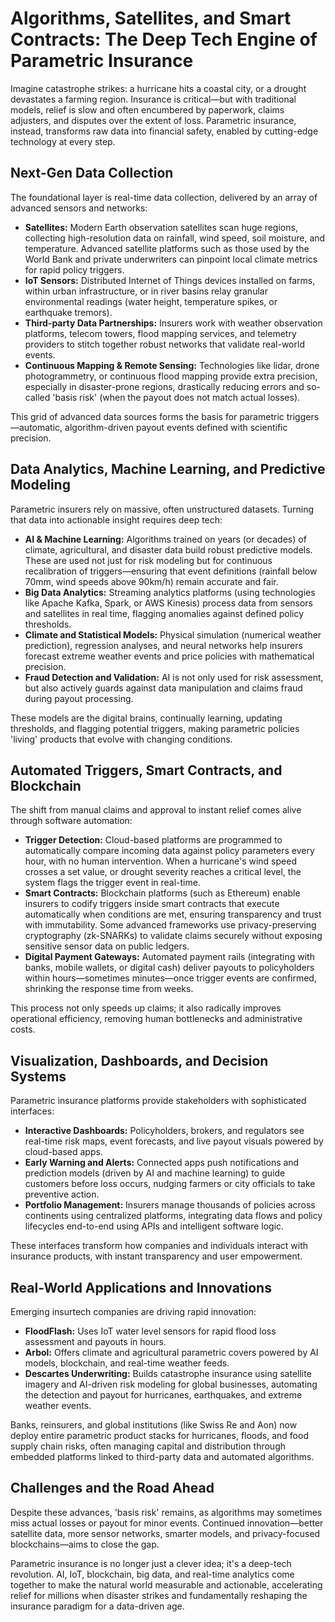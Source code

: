 # Algorithms, Satellites, and Smart Contracts: The Deep Tech Engine of Parametric Insurance

Imagine catastrophe strikes: a hurricane hits a coastal city, or a drought devastates a farming region. Insurance is critical—but with traditional models, relief is slow and often encumbered by paperwork, claims adjusters, and disputes over the extent of loss. Parametric insurance, instead, transforms raw data into financial safety, enabled by cutting-edge technology at every step.

## Next-Gen Data Collection

The foundational layer is real-time data collection, delivered by an array of advanced sensors and networks:
- **Satellites:** Modern Earth observation satellites scan huge regions, collecting high-resolution data on rainfall, wind speed, soil moisture, and temperature. Advanced satellite platforms such as those used by the World Bank and private underwriters can pinpoint local climate metrics for rapid policy triggers.
- **IoT Sensors:** Distributed Internet of Things devices installed on farms, within urban infrastructure, or in river basins relay granular environmental readings (water height, temperature spikes, or earthquake tremors).
- **Third-party Data Partnerships:** Insurers work with weather observation platforms, telecom towers, flood mapping services, and telemetry providers to stitch together robust networks that validate real-world events.
- **Continuous Mapping & Remote Sensing:** Technologies like lidar, drone photogrammetry, or continuous flood mapping provide extra precision, especially in disaster-prone regions, drastically reducing errors and so-called 'basis risk' (when the payout does not match actual losses).

This grid of advanced data sources forms the basis for parametric triggers—automatic, algorithm-driven payout events defined with scientific precision.

## Data Analytics, Machine Learning, and Predictive Modeling

Parametric insurers rely on massive, often unstructured datasets. Turning that data into actionable insight requires deep tech:
- **AI & Machine Learning:** Algorithms trained on years (or decades) of climate, agricultural, and disaster data build robust predictive models. These are used not just for risk modeling but for continuous recalibration of triggers—ensuring that event definitions (rainfall below 70mm, wind speeds above 90km/h) remain accurate and fair.
- **Big Data Analytics:** Streaming analytics platforms (using technologies like Apache Kafka, Spark, or AWS Kinesis) process data from sensors and satellites in real time, flagging anomalies against defined policy thresholds.
- **Climate and Statistical Models:** Physical simulation (numerical weather prediction), regression analyses, and neural networks help insurers forecast extreme weather events and price policies with mathematical precision.
- **Fraud Detection and Validation:** AI is not only used for risk assessment, but also actively guards against data manipulation and claims fraud during payout processing.

These models are the digital brains, continually learning, updating thresholds, and flagging potential triggers, making parametric policies 'living' products that evolve with changing conditions.

## Automated Triggers, Smart Contracts, and Blockchain

The shift from manual claims and approval to instant relief comes alive through software automation:
- **Trigger Detection:** Cloud-based platforms are programmed to automatically compare incoming data against policy parameters every hour, with no human intervention. When a hurricane's wind speed crosses a set value, or drought severity reaches a critical level, the system flags the trigger event in real-time.
- **Smart Contracts:** Blockchain platforms (such as Ethereum) enable insurers to codify triggers inside smart contracts that execute automatically when conditions are met, ensuring transparency and trust with immutability. Some advanced frameworks use privacy-preserving cryptography (zk-SNARKs) to validate claims securely without exposing sensitive sensor data on public ledgers.
- **Digital Payment Gateways:** Automated payment rails (integrating with banks, mobile wallets, or digital cash) deliver payouts to policyholders within hours—sometimes minutes—once trigger events are confirmed, shrinking the response time from weeks.

This process not only speeds up claims; it also radically improves operational efficiency, removing human bottlenecks and administrative costs.

## Visualization, Dashboards, and Decision Systems

Parametric insurance platforms provide stakeholders with sophisticated interfaces:
- **Interactive Dashboards:** Policyholders, brokers, and regulators see real-time risk maps, event forecasts, and live payout visuals powered by cloud-based apps.
- **Early Warning and Alerts:** Connected apps push notifications and prediction models (driven by AI and machine learning) to guide customers before loss occurs, nudging farmers or city officials to take preventive action.
- **Portfolio Management:** Insurers manage thousands of policies across continents using centralized platforms, integrating data flows and policy lifecycles end-to-end using APIs and intelligent software logic.

These interfaces transform how companies and individuals interact with insurance products, with instant transparency and user empowerment.

## Real-World Applications and Innovations

Emerging insurtech companies are driving rapid innovation:
- **FloodFlash:** Uses IoT water level sensors for rapid flood loss assessment and payouts in hours.
- **Arbol:** Offers climate and agricultural parametric covers powered by AI models, blockchain, and real-time weather feeds.
- **Descartes Underwriting:** Builds catastrophe insurance using satellite imagery and AI-driven risk modeling for global businesses, automating the detection and payout for hurricanes, earthquakes, and extreme weather events.

Banks, reinsurers, and global institutions (like Swiss Re and Aon) now deploy entire parametric product stacks for hurricanes, floods, and food supply chain risks, often managing capital and distribution through embedded platforms linked to third-party data and automated algorithms.

## Challenges and the Road Ahead

Despite these advances, 'basis risk' remains, as algorithms may sometimes miss actual losses or payout for minor events. Continued innovation—better satellite data, more sensor networks, smarter models, and privacy-focused blockchains—aims to close the gap.

Parametric insurance is no longer just a clever idea; it's a deep-tech revolution. AI, IoT, blockchain, big data, and real-time analytics come together to make the natural world measurable and actionable, accelerating relief for millions when disaster strikes and fundamentally reshaping the insurance paradigm for a data-driven age.









